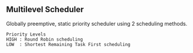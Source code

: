 ## Multilevel Scheduler
Globally preemptive, static priority scheduler using 2 scheduling methods.
```
Priority Levels
HIGH : Round Robin scheduling
LOW  : Shortest Remaining Task First scheduling
```